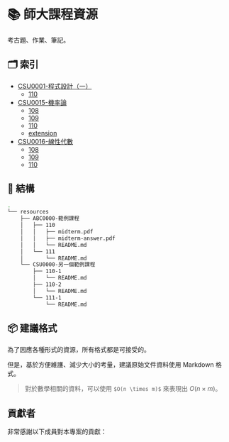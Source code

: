 # 📚 師大課程資源

考古題、作業、筆記。

## 🗂️ 索引

<!-- [INDEX START] -->
* [CSU0001-程式設計（一）](./resources/CSU0001-程式設計（一）/)
  * [110](./resources/CSU0001-程式設計（一）/110/)
* [CSU0015-機率論](./resources/CSU0015-機率論/)
  * [108](./resources/CSU0015-機率論/108/)
  * [109](./resources/CSU0015-機率論/109/)
  * [110](./resources/CSU0015-機率論/110/)
  * [extension](./resources/CSU0015-機率論/extension/)
* [CSU0016-線性代數](./resources/CSU0016-線性代數/)
  * [108](./resources/CSU0016-線性代數/108/)
  * [109](./resources/CSU0016-線性代數/109/)
  * [110](./resources/CSU0016-線性代數/110/)

<!-- [INDEX END] -->

## 🧱 結構

```sh
.
└── resources
    ├── ABC0000-範例課程
    │   ├── 110
    │   │   ├── midterm.pdf
    │   │   ├── midterm-answer.pdf
    │   │   └── README.md
    │   └── 111
    │       └── README.md
    └── CSU0000-另一個範例課程
        ├── 110-1
        │   └── README.md
        ├── 110-2
        │   └── README.md
        └── 111-1
            └── README.md
```

## 📦 建議格式

為了因應各種形式的資源，所有格式都是可接受的。

但是，基於方便維護、減少大小的考量，建議原始文件資料使用 Markdown 格式。

> 對於數學相關的資料，可以使用 `$O(n \times m)$` 來表現出 $O(n × m)$。

## 貢獻者

非常感謝以下成員對本專案的貢獻：

<!-- ALL-CONTRIBUTORS-LIST:START - Do not remove or modify this section -->
<!-- prettier-ignore-start -->
<!-- markdownlint-disable -->

<!-- markdownlint-restore -->
<!-- prettier-ignore-end -->

<!-- ALL-CONTRIBUTORS-LIST:END -->

